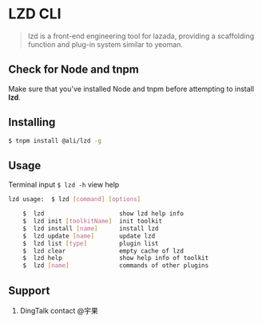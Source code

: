 # LZD CLI

> lzd is a front-end engineering tool for lazada, providing a scaffolding function and plug-in system similar to yeoman.


## Check for Node and tnpm

Make sure that you've installed Node and tnpm before attempting to install **lzd**.

## Installing

```bash
$ tnpm install @ali/lzd -g
```



## Usage

Terminal input `$ lzd -h` view help


```bash
lzd usage:  $ lzd [command] [options]

    $  lzd                     show lzd help info
    $  lzd init [toolkitName]  init toolkit
    $  lzd install [name]      install lzd
    $  lzd update [name]       update lzd
    $  lzd list [type]         plugin list
    $  lzd clear               empty cache of lzd
    $  lzd help                show help info of toolkit
    $  lzd [name]              commands of other plugins
```


## Support
1. DingTalk contact @宇果





